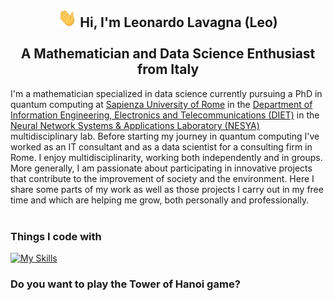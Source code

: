 <h2 align="center"> <img src="https://raw.githubusercontent.com/leonardoLavagna/leonardoLavagna/main/wave.gif" width="30px" height="30px" /> Hi, I'm Leonardo Lavagna (Leo) <br /><br /> A Mathematician and Data Science Enthusiast from Italy</h2>

I'm a mathematician specialized in data science currently pursuing a PhD in quantum computing at [Sapienza University of Rome](https://www.uniroma1.it/en/pagina-strutturale/home) in the [Department of Information Engineering, Electronics and Telecommunications (DIET)](https://web.uniroma1.it/dip_diet/en) in the [Neural Network Systems & Applications Laboratory (NESYA)](https://sites.google.com/view/nesya) multidisciplinary lab. Before starting my journey in quantum computing I've worked as an IT consultant and as a data scientist for a consulting firm in Rome. I enjoy multidisciplinarity, working both independently and in groups. More generally, I am passionate about participating in innovative projects that contribute to the improvement of society and the environment. Here I share some parts of my work as well as those projects I carry out in my free time and which are helping me grow, both personally and professionally.
<br/><br/>

### Things I code with
[![My Skills](https://skillicons.dev/icons?i=linux,py,pytorch,tensorflow,r,c,cpp,html,java,matlab,octave,latex,md,mysql,mongodb,wordpress,git,github,vscode,aws,heroku,anaconda,notion,arduino,apple&perline=16)](https://skillicons.dev)


### Do you want to play the Tower of Hanoi game?
<div id="towerOfHanoi">
    <div class="peg" id="peg1">
        <div class="disk" id="disk1"></div>
        <div class="disk" id="disk2"></div>
        <div class="disk" id="disk3"></div>
    </div>
    <div class="peg" id="peg2"></div>
    <div class="peg" id="peg3"></div>
</div>
